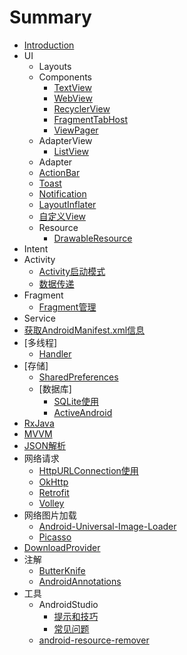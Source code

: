 
# Summary

* [Introduction](README.md)
* UI
	* Layouts
	* Components
		* [TextView](ui/textview.md)
		* [WebView](ui/webview.md)
		* [RecyclerView](ui/recyclerview.md)
		* [FragmentTabHost](ui/fragmenttabhost.md)
		* [ViewPager](ui/viewpager.md)
	* AdapterView
		+ [ListView](ui/listview.md)
	* Adapter
	* [ActionBar](ui/actionbar.md)
	* [Toast](ui/toast.md)
	* [Notification](ui/notification.md)
	* [LayoutInflater](ui/layoutinflater.md)
	* [自定义View](ui/customview.md)
	* Resource
		* [DrawableResource](ui/drawable-resource.md)
* Intent
* Activity
    * [Activity启动模式](activity/Activity启动模式.md)
    * [数据传递](activity/页面切换之间的数据传递.md)
* Fragment
   * [Fragment管理](fragment/manager.md)
* Service
* [获取AndroidManifest.xml信息](get_androidmanifest_info.md)
* [多线程]
   * [Handler](multithread/handler.md)
* [存储]
   * [SharedPreferences](data/sharedpreferences.md)
   * [数据库]
       * [SQLite使用](data/sqlite.md)
       * [ActiveAndroid](data/activeandroid.md)
* [RxJava](RxJava.md)
* [MVVM](MVVM.md)
* [JSON解析](parse/gson.md)
* 网络请求
	* [HttpURLConnection使用](net/httpurlconnection.md)
	* [OkHttp](net/okhttp.md)
	* [Retrofit](net/retrofit.md)
	* [Volley](net/volley.md)
* 网络图片加载
	* [Android-Universal-Image-Loader](net/android-universal-image-loader.md)
	* [Picasso](net/picasso.md)
* [DownloadProvider](net/downloadprovider.md)
* 注解
   * [ButterKnife](annotation/butterknife.md)
   * [AndroidAnnotations](annotation/androidannotations.md)
* 工具
   * AndroidStudio
       * [提示和技巧](tools/android-studio/tips_and_tricks.md)
       * [常见问题](tools/android-studio/question.md)
   * [android-resource-remover](tools/android-resource-remover.md)
